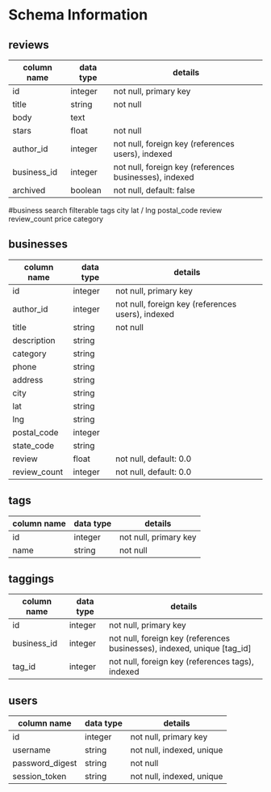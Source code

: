 # Schema Information

## reviews
column name | data type | details
------------|-----------|-----------------------
id          | integer   | not null, primary key
title       | string    | not null
body        | text      |
stars       | float     | not null
author_id   | integer   | not null, foreign key (references users), indexed
business_id | integer   | not null, foreign key (references businesses), indexed
archived    | boolean   | not null, default: false

#business search filterable
tags
city
lat / lng
postal_code
review
review_count
price
category


## businesses
column name | data type | details
------------|-----------|-----------------------
id          | integer   | not null, primary key
author_id   | integer   | not null, foreign key (references users), indexed
title       | string    | not null
description | string    |
category | string    |
phone       | string    |
address       | string    |
city       | string    |
lat       | string    |
lng       | string    |
postal_code       | integer    |
state_code       | string    |
review      | float     | not null, default: 0.0
review_count      | integer     | not null, default: 0.0


## tags
column name | data type | details
------------|-----------|-----------------------
id          | integer   | not null, primary key
name        | string    | not null

## taggings
column name | data type | details
------------|-----------|-----------------------
id          | integer   | not null, primary key
business_id     | integer   | not null, foreign key (references businesses), indexed, unique [tag_id]
tag_id      | integer   | not null, foreign key (references tags), indexed

## users
column name     | data type | details
----------------|-----------|-----------------------
id              | integer   | not null, primary key
username        | string    | not null, indexed, unique
password_digest | string    | not null
session_token   | string    | not null, indexed, unique
